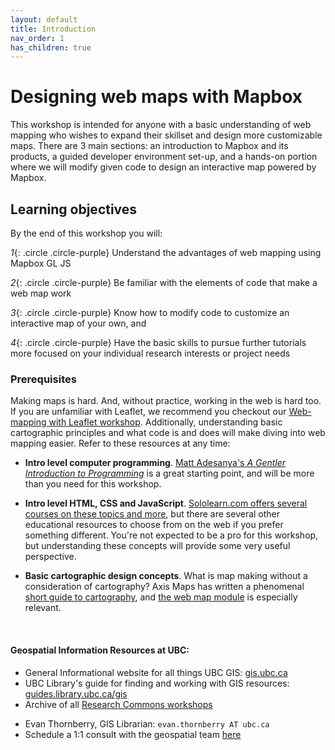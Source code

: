 ```yaml
---
layout: default
title: Introduction
nav_order: 1
has_children: true
---
```

# Designing web maps with Mapbox 

This workshop is intended for anyone with a basic understanding of web mapping who wishes to expand their skillset and design more customizable maps. There are 3 main sections: an introduction to Mapbox and its products, a guided developer environment set-up, and a hands-on portion where we will modify given code to design an interactive map powered by Mapbox.

## Learning objectives

By the end of this workshop you will:    
    
*1*{: .circle .circle-purple} Understand the advantages of web mapping using Mapbox GL JS    
    
*2*{: .circle .circle-purple} Be familiar with the elements of code that make a web map work    
    
*3*{: .circle .circle-purple} Know how to modify code to customize an interactive map of your own, and    
    
*4*{: .circle .circle-purple} Have the basic skills to pursue further tutorials more focused on your individual research interests or project needs  

    

### Prerequisites
Making maps is hard. And, without practice, working in the web is hard too. If you are unfamiliar with Leaflet, we recommend you checkout our [Web-mapping with Leaflet workshop](https://ubc-library-rc.github.io/gis-intro-leaflet/). Additionally, understanding basic cartographic principles and what code is and does will make diving into web mapping easier. Refer to these resources at any time:     

- **Intro level computer programming**. [Matt Adesanya's *A Gentler Introduction to Programming*](https://www.freecodecamp.org/news/a-gentler-introduction-to-programming-1f57383a1b2c/) is a great starting point, and will be more than you need for this workshop.
- **Intro level HTML, CSS and JavaScript**. [Sololearn.com offers several courses on these topics and more](https://www.sololearn.com/Courses/), but there are several other educational resources to choose from on the web if you prefer something different. You're not expected to be a pro for this workshop, but understanding these concepts will provide some very useful perspective.
- **Basic cartographic design concepts**. What is map making without a consideration of cartography? Axis Maps has written a phenomenal [short guide to cartography](https://www.axismaps.com/guide/), and [the web map module](https://www.axismaps.com/guide/web/should-a-map-be-interactive/) is especially relevant.
    
        

       
   <br>     
#### Geospatial Information Resources at UBC:
- General Informational website for all things UBC GIS: [gis.ubc.ca](http://gis.ubc.ca/)    
- UBC Library's guide for finding and working with GIS resources: [guides.library.ubc.ca/gis](http://guides.library.ubc.ca/gis)
- Archive of all [Research Commons workshops](https://ubc-library-rc.github.io/all.html)
<!--- - UBC's GIS Slack (create your own channel or lurk!): [ubcgis.slack.com](https://ubcgis.slack.com/)--->
- Evan Thornberry, GIS Librarian: ```evan.thornberry AT ubc.ca```
- Schedule a 1:1 consult with the geospatial team [here](https://libcal.library.ubc.ca/appointments/research_commons#s-lc-public-pt)
